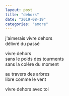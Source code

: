 ```yaml
---
layout: post
title: "dehors"
date: "2019-08-19"
categories: "amore"
---
```


j'aimerais vivre dehors  
délivré du passé  

vivre dehors  
sans le poids des tourments  
sans la colère du moment  

au travers des arbres  
libre comme le vent  

vivre dehors avec toi  
